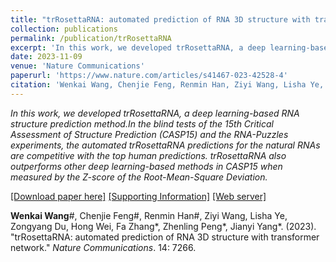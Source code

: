 ```yaml
---
title: "trRosettaRNA: automated prediction of RNA 3D structure with transformer network"
collection: publications
permalink: /publication/trRosettaRNA
excerpt: 'In this work, we developed trRosettaRNA, a deep learning-based RNA structure prediction method. The blind tests of the CASP15 and the RNA-Puzzles experiments show that the automated trRosettaRNA is promising to advance RNA structure prediction.'
date: 2023-11-09
venue: 'Nature Communications'
paperurl: 'https://www.nature.com/articles/s41467-023-42528-4'
citation: 'Wenkai Wang, Chenjie Feng, Renmin Han, Ziyi Wang, Lisha Ye, Zongyang Du, Hong Wei, Fa Zhang, Zhenling Peng, Jianyi Yang. (2023). &quot;trRosettaRNA: automated prediction of RNA 3D structure with transformer network.&quot; <i>Nature Communications</i>. 14: 7266.'
---
```

<i>In this work, we developed trRosettaRNA, a deep learning-based RNA structure prediction method.In the blind tests of the 15th Critical Assessment of Structure Prediction (CASP15) and the RNA-Puzzles experiments, the automated trRosettaRNA predictions for the natural RNAs are competitive with the top human predictions. trRosettaRNA also outperforms other deep learning-based methods in CASP15 when measured by the Z-score of the Root-Mean-Square Deviation.</i>

[[Download paper here]](https://yanglab.qd.sdu.edu.cn/papers/Wang_NC_2023.pdf) [[Supporting Information]](https://yanglab.qd.sdu.edu.cn/papers/Wang_NC_2023_SI.pdf) [[Web server]](https://yanglab.qd.sdu.edu.cn/trRosettaRNA/)

**Wenkai Wang**#, Chenjie Feng#, Renmin Han#, Ziyi Wang, Lisha Ye, Zongyang Du, Hong Wei, Fa Zhang*, Zhenling Peng*, Jianyi Yang*. (2023). &quot;trRosettaRNA: automated prediction of RNA 3D structure with transformer network.&quot; <i>Nature Communications</i>. 14: 7266.
